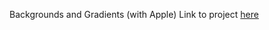 Backgrounds and Gradients (with Apple)
Link to project <a href="http://www.theodinproject.com/html5-and-css3/building-with-backgrounds-and-gradients?ref=lnav">here</a>